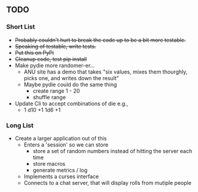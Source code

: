 ## TODO

### Short List
- ~~Probably couldn't hurt to break the code up to be a bit more testable.~~
- ~~Speaking of testable, write tests.~~
- ~~Put this on PyPi~~
- ~~Cleanup code, test pip install~~
- Make pydie more randomer-er...
    - ANU site has a demo that takes "six values, mixes them thourghly, picks one, and writes down the result"
    - Maybe pydie could do the same thing
        - create range 1 - 20
        - shuffle range
- Update Cli to accept combinations of die e.g.,
    - 1 d10 +1 1d6 +1

### Long List
- Create a larger application out of this
    - Enters a 'session' so we can store
        - store a set of random numbers instead of hitting the server each time
        - store macros
        - generate metrics / log 
    - Implements a curses interface
    - Connects to a chat server, that will display rolls from mutiple people
